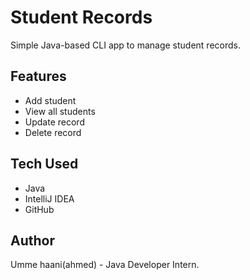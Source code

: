 # Student Records

Simple Java-based CLI app to manage student records.

## Features
- Add student
- View all students
- Update record
- Delete record

## Tech Used
- Java
- IntelliJ IDEA
- GitHub

## Author
Umme haani(ahmed) - Java Developer Intern.